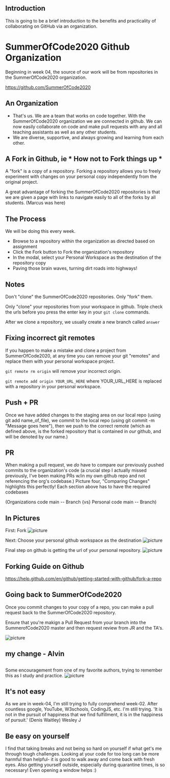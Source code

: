 ## Introduction

This is going to be a brief introduction to the benefits and practicality of collaborating on GitHub
via an organization.

# SummerOfCode2020 Github Organization

Beginning in week 04, the source of our work will be from repositories in the SummerOfCode2020 organization.

<https://github.com/SummerOfCode2020>

## An Organization

- That's us. We are a team that works on code together. With the SummerOfCode2020 organization we are connected in github.
We can now easily collaborate on code and make pull requests with any and all teaching assistants as well as any other students.
- We are diverse, supportive, and always growing and learning from each other.

## A Fork in Github, ie * How not to Fork things up *

A "fork" is a copy of a repository. Forking a repository allows you to freely experiment with changes on your personal copy independently from the original project.

A great advantage of forking the SummerOfCode2020 repositories is that we are given a page with links to navigate easily to all of the forks by all students.
(Marcus was here)
## The Process

We will be doing this every week.

- Browse to a repository within the organization as directed based on assignment
- Click the Fork button to Fork the organization's repository
- In the modal, select your Personal Workspace as the destination of the repository copy
- Paving those brain waves, turning dirt roads into highways!

## Notes

Don't "clone" the SummerOfCode2020 repositories. Only "fork" them.

Only "clone" your repositories from your workspace in github. Triple check the urls before you press the enter key in your `git clone` commands.

After we clone a repository, we usually create a new branch called `answer`

## Fixing incorrect git remotes

If you happen to make a mistake and clone a project from SummerOfCode2020, at any time you can remove your git "remotes" and replace them with your personal workspace project.

`git remote rm origin` will remove your incorrect origin.

`git remote add origin YOUR_URL_HERE` where YOUR_URL_HERE is replaced with a repository in your personal workspace.

## Push + PR
Once we have added changes to the staging area on our local repo (using git add name_of_file), we commit to the local repo (using git commit -m "Message goes here"), then we push to the correct remote (which as defined above, is the forked repository that is contained in *our* github, and will be denoted by our name.) 
## PR
When making a pull request, we *do* have to compare our previously pushed commits to the organization's code (a crucial step I actually missed previously, I've been making PRs w/in my own github repo and not referencing the org's codebase.)  Picture four, "Comparing Changes" highlights this perfectly! Each section above has to have the required codebases 

(Organizations code main -- Branch {vs} Personal code main -- Branch) 

## In Pictures

First: Fork
![picture](01_First_Fork.png)

Next: Choose your personal github workspace as the destination
![picture](02_Select_Destination.png)

Final step on github is getting the url of your personal repository.
![picture](03_Your_Repository.png)

## Forking Guide on Github

<https://help.github.com/en/github/getting-started-with-github/fork-a-repo>

## Going back to SummerOfCode2020

Once you commit changes to your copy of a repo, you can make a pull request back to the SummerOfCode2020 repository.

Ensure that you're makign a Pull Request from your branch into the SummerofCode2020 master and then request review from JR and the TA's.

![picture](04_Back_to_SummerOfCode2020.png)

## my change - Alvin
##

Some encouragement from one of my favorite authors, trying to remember this as I study and practice.
![picture](05_Emerson_Pace_Nature.jpg)

## It's not easy
As we are in week-04, I'm still trying to fully comprehend week-02. After countless google, YouTube, W3schools, CodingJS, etc. I'm still trying. 'It is not in the pursuit of happiness that we find fulfillment, it is in the happiness of pursuit.' (Denis Waitley)
Wesley J

## Be easy on yourself
I find that taking breaks and not being so hard on yourself if what get's me through tough challenges. Looking at your code for too long can be more harmful than helpful- it is good to walk away and come back with fresh eyes. Also getting yourself outside, especially during quarantine times, is so necessary! Even opening a window helps :) 
